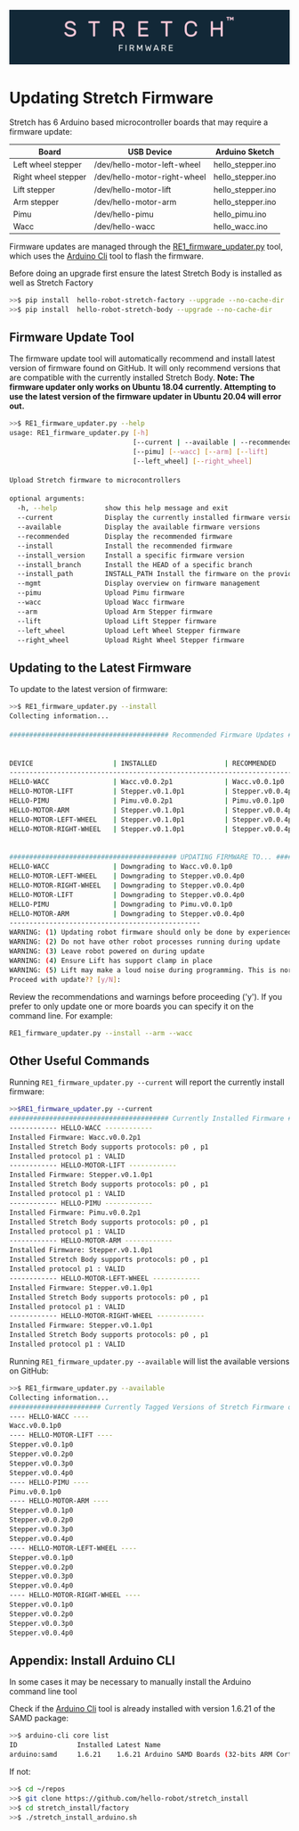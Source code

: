 ![](../images/banner.png)

# Updating Stretch Firmware


Stretch has 6 Arduino based microcontroller boards that may require a firmware update:

| Board               | USB Device                   | Arduino Sketch    |
| ------------------- | ---------------------------- | ----------------- |
| Left wheel stepper  | /dev/hello-motor-left-wheel  | hello_stepper.ino |
| Right wheel stepper | /dev/hello-motor-right-wheel | hello_stepper.ino |
| Lift stepper        | /dev/hello-motor-lift        | hello_stepper.ino |
| Arm stepper         | /dev/hello-motor-arm         | hello_stepper.ino |
| Pimu                | /dev/hello-pimu              | hello_pimu.ino    |
| Wacc                | /dev/hello-wacc              | hello_wacc.ino    |

Firmware updates are managed through the [RE1_firmware_updater.py](https://github.com/hello-robot/stretch_factory/blob/master/python/bin/RE1_firmware_updater.py) tool, which uses the [Arduino Cli](https://github.com/arduino/arduino-cli) tool to flash the firmware.

Before doing an upgrade first ensure the latest Stretch Body is installed as well as Stretch Factory

```bash
>>$ pip install  hello-robot-stretch-factory --upgrade --no-cache-dir
>>$ pip install  hello-robot-stretch-body --upgrade --no-cache-dir
```
## Firmware Update Tool

The firmware update tool will automatically recommend and install latest version of firmware found on GitHub. It will only recommend versions that are compatible with the currently installed Stretch Body. **Note: The firmware updater only works on Ubuntu 18.04 currently. Attempting to use the latest version of the firmware updater in Ubuntu 20.04 will error out.**

```bash
>>$ RE1_firmware_updater.py --help
usage: RE1_firmware_updater.py [-h]
                               [--current | --available | --recommended | --install | --install_version | --install_branch | --install_path INSTALL_PATH | --mgmt]
                               [--pimu] [--wacc] [--arm] [--lift]
                               [--left_wheel] [--right_wheel]

Upload Stretch firmware to microcontrollers

optional arguments:
  -h, --help            show this help message and exit
  --current             Display the currently installed firmware versions
  --available           Display the available firmware versions
  --recommended         Display the recommended firmware
  --install             Install the recommended firmware
  --install_version     Install a specific firmware version
  --install_branch      Install the HEAD of a specific branch
  --install_path        INSTALL_PATH Install the firmware on the provided path (eg ./stretch_firmware/arduino)
  --mgmt                Display overview on firmware management
  --pimu                Upload Pimu firmware
  --wacc                Upload Wacc firmware
  --arm                 Upload Arm Stepper firmware
  --lift                Upload Lift Stepper firmware
  --left_wheel          Upload Left Wheel Stepper firmware
  --right_wheel         Upload Right Wheel Stepper firmware
```
## Updating to the Latest Firmware
To update to the latest version of firmware:
 ```bash
>>$ RE1_firmware_updater.py --install
Collecting information...

######################################## Recommended Firmware Updates ########################################


DEVICE                    | INSTALLED                 | RECOMMENDED               | ACTION                    
--------------------------------------------------------------------------------------------------------------
HELLO-WACC                | Wacc.v0.0.2p1             | Wacc.v0.0.1p0             | Downgrade recommended     
HELLO-MOTOR-LIFT          | Stepper.v0.1.0p1          | Stepper.v0.0.4p0          | Downgrade recommended     
HELLO-PIMU                | Pimu.v0.0.2p1             | Pimu.v0.0.1p0             | Downgrade recommended     
HELLO-MOTOR-ARM           | Stepper.v0.1.0p1          | Stepper.v0.0.4p0          | Downgrade recommended     
HELLO-MOTOR-LEFT-WHEEL    | Stepper.v0.1.0p1          | Stepper.v0.0.4p0          | Downgrade recommended     
HELLO-MOTOR-RIGHT-WHEEL   | Stepper.v0.1.0p1          | Stepper.v0.0.4p0          | Downgrade recommended     


########################################## UPDATING FIRMWARE TO... ###########################################
HELLO-WACC                | Downgrading to Wacc.v0.0.1p0             
HELLO-MOTOR-LEFT-WHEEL    | Downgrading to Stepper.v0.0.4p0          
HELLO-MOTOR-RIGHT-WHEEL   | Downgrading to Stepper.v0.0.4p0          
HELLO-MOTOR-LIFT          | Downgrading to Stepper.v0.0.4p0          
HELLO-PIMU                | Downgrading to Pimu.v0.0.1p0             
HELLO-MOTOR-ARM           | Downgrading to Stepper.v0.0.4p0          
------------------------------------------------
WARNING: (1) Updating robot firmware should only be done by experienced users
WARNING: (2) Do not have other robot processes running during update
WARNING: (3) Leave robot powered on during update
WARNING: (4) Ensure Lift has support clamp in place
WARNING: (5) Lift may make a loud noise during programming. This is normal.
Proceed with update?? [y/N]:
```
Review the recommendations and warnings before proceeding ('y'). If you prefer to only update one or more boards you can specify it on the command line. For example:
```bash
RE1_firmware_updater.py --install --arm --wacc
```
## Other Useful Commands

Running  `RE1_firmware_updater.py --current` will report the currently install firmware: 
```bash
>>$RE1_firmware_updater.py --current
######################################## Currently Installed Firmware ########################################
------------ HELLO-WACC ------------
Installed Firmware: Wacc.v0.0.2p1
Installed Stretch Body supports protocols: p0 , p1
Installed protocol p1 : VALID
------------ HELLO-MOTOR-LIFT ------------
Installed Firmware: Stepper.v0.1.0p1
Installed Stretch Body supports protocols: p0 , p1
Installed protocol p1 : VALID
------------ HELLO-PIMU ------------
Installed Firmware: Pimu.v0.0.2p1
Installed Stretch Body supports protocols: p0 , p1
Installed protocol p1 : VALID
------------ HELLO-MOTOR-ARM ------------
Installed Firmware: Stepper.v0.1.0p1
Installed Stretch Body supports protocols: p0 , p1
Installed protocol p1 : VALID
------------ HELLO-MOTOR-LEFT-WHEEL ------------
Installed Firmware: Stepper.v0.1.0p1
Installed Stretch Body supports protocols: p0 , p1
Installed protocol p1 : VALID
------------ HELLO-MOTOR-RIGHT-WHEEL ------------
Installed Firmware: Stepper.v0.1.0p1
Installed Stretch Body supports protocols: p0 , p1
Installed protocol p1 : VALID

```

Running  `RE1_firmware_updater.py --available` will list the available versions on GitHub:

```bash
>>$ RE1_firmware_updater.py --available
Collecting information...
####################### Currently Tagged Versions of Stretch Firmware on Master Branch #######################
---- HELLO-WACC ----
Wacc.v0.0.1p0
---- HELLO-MOTOR-LIFT ----
Stepper.v0.0.1p0
Stepper.v0.0.2p0
Stepper.v0.0.3p0
Stepper.v0.0.4p0
---- HELLO-PIMU ----
Pimu.v0.0.1p0
---- HELLO-MOTOR-ARM ----
Stepper.v0.0.1p0
Stepper.v0.0.2p0
Stepper.v0.0.3p0
Stepper.v0.0.4p0
---- HELLO-MOTOR-LEFT-WHEEL ----
Stepper.v0.0.1p0
Stepper.v0.0.2p0
Stepper.v0.0.3p0
Stepper.v0.0.4p0
---- HELLO-MOTOR-RIGHT-WHEEL ----
Stepper.v0.0.1p0
Stepper.v0.0.2p0
Stepper.v0.0.3p0
Stepper.v0.0.4p0
```

## Appendix: Install Arduino CLI
In some cases it may be necessary to manually install the Arduino command line tool

Check if the [Arduino Cli](https://github.com/arduino/arduino-cli) tool is already installed with version 1.6.21 of the SAMD package:

```bash
>>$ arduino-cli core list
ID               Installed Latest Name                                        
arduino:samd     1.6.21    1.6.21 Arduino SAMD Boards (32-bits ARM Cortex-M0+)
```

If not:

```bash
>>$ cd ~/repos
>>$ git clone https://github.com/hello-robot/stretch_install
>>$ cd stretch_install/factory
>>$ ./stretch_install_arduino.sh
```


